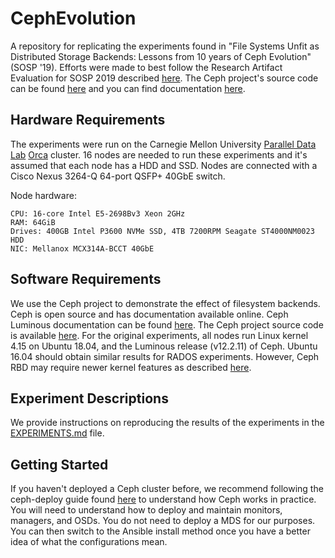 # CephEvolution
A repository for replicating the experiments found in
"File Systems Unfit as Distributed Storage Backends: Lessons from 10 years of
Ceph Evolution" (SOSP '19).
Efforts were made to best follow the Research Artifact Evaluation for SOSP 2019
described [here](https://sysartifacts.github.io/instructions.html).
The Ceph project's source code can be found [here](https://github.com/ceph) and
you can find documentation [here](https://docs.ceph.com/docs/luminous/).

## Hardware Requirements
The experiments were run on the Carnegie Mellon University [Parallel Data
Lab](https://www.pdl.cmu.edu/)
[Orca](https://orca.pdl.cmu.edu)
cluster.
16 nodes are needed to run these experiments and it's assumed that each node has
a HDD and SSD.
Nodes are connected with a Cisco Nexus 3264-Q 64-port QSFP+ 40GbE switch.

Node hardware:
```
CPU: 16-core Intel E5-2698Bv3 Xeon 2GHz
RAM: 64GiB
Drives: 400GB Intel P3600 NVMe SSD, 4TB 7200RPM Seagate ST4000NM0023 HDD
NIC: Mellanox MCX314A-BCCT 40GbE
```

## Software Requirements
We use the Ceph project to demonstrate the effect of filesystem backends.
Ceph is open source and has documentation available online.
Ceph Luminous documentation can be found [here](https://docs.ceph.com/docs/luminous/start/intro/).
The Ceph project source code is available [here](https://github.com/ceph).
For the original experiments, all nodes run Linux kernel 4.15 on Ubuntu 18.04,
and the Luminous release (v12.2.11) of Ceph.
Ubuntu 16.04 should obtain similar results for RADOS experiments.
However, Ceph RBD may require newer kernel features as described [here](https://bugs.launchpad.net/ubuntu/+source/linux/+bug/1728739).

## Experiment Descriptions
We provide instructions on reproducing the results of the experiments in the
[EXPERIMENTS.md](EXPERIMENTS.md) file.

## Getting Started
If you haven't deployed a Ceph cluster before, we recommend following the 
ceph-deploy guide found
[here](https://docs.ceph.com/docs/luminous/rados/deployment/) to understand how
Ceph works in practice.
You will need to understand how to deploy and maintain monitors, managers, and OSDs.
You do not need to deploy a MDS for our purposes.
You can then switch to the Ansible install method once you have a better idea of
what the configurations mean.
